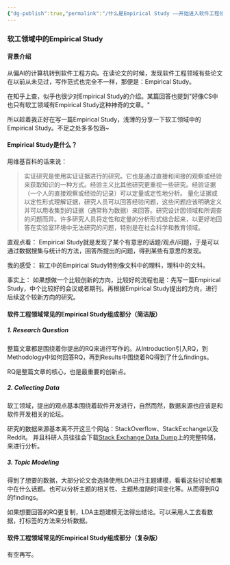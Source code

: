 ```yaml
---
{"dg-publish":true,"permalink":"/什么是Empirical Study ——开始进入软件工程领域科研的疑问/"}
---
```


### 软工领域中的Empirical Study
#### 背景介绍

从偏AI的计算机转到软件工程方向。在读论文的时候，发现软件工程领域有些论文在以前从未见过，写作范式也完全不一样，那便是：Empirical Study。

在知乎上查，似乎也很少对Empirical Study的介绍。某篇回答也提到"好像CS中也只有软工领域有Empirical Study这种神奇的文章。"

所以趁着我正好在写一篇Empirical Study，浅薄的分享一下软工领域中的Empirical Study。不足之处多多包涵~
#### Empirical Study是什么？

用维基百科的话来说：
>实证研究是使用实证证据进行的研究。它也是通过直接和间接的观察或经验来获取知识的一种方式。经验主义比其他研究更重视一些研究。经验证据（一个人的直接观察或经验的记录）可以定量或定性地分析。 量化证据或以定性形式理解证据，研究人员可以回答经验问题，这些问题应该明确定义并可以用收集到的证据（通常称为数据）来回答。研究设计因领域和所调查的问题而异。许多研究人员将定性和定量的分析形式结合起来，以更好地回答在实验室环境中无法研究的问题，特别是在社会科学和教育领域。

直观点看：
Empirical Study就是发现了某个有意思的话题/观点/问题，于是可以通过数据搜集与统计的方法，回答所提出的问题，得到某些有意思的发现。

我的感受：
软工中的Empirical Study特别像文科中的理科，理科中的文科。

事实上：
如果想做一个比较创新的方向，比较好的流程也是：先写一篇Empirical Study，中个比较好的会议或者期刊。再根据Empirical Study提出的方向，进行后续这个较新方向的研究。
#### 软件工程领域常见的Empirical Study组成部分（简洁版）
##### 1. Research Question
整篇文章都是围绕着你提出的RQ来进行写作的。从Introduction引入RQ，到Methodology中如何回答RQ，再到Results中围绕着RQ得到了什么findings。

RQ是整篇文章的核心，也是最重要的创新点。
##### 2. Collecting Data
软工领域，提出的观点基本围绕着软件开发进行，自然而然，数据来源也应该是和软件开发相关的论坛。

研究的数据来源基本离不开这三个网站：StackOverflow、StackExchange以及Reddit。
并且科研人员往往会下载[Stack Exchange Data Dump](https://archive.org/details/stackexchange)上的完整转储，来进行分析。
##### 3. Topic Modeling
得到了想要的数据，大部分论文会选择使用LDA进行主题建模，看看这些讨论都集中在什么话题。也可以分析主题的相关性、主题热度随时间变化等。从而得到RQ的findings。

如果想要回答的RQ更复制，LDA主题建模无法得出结论。可以采用人工去看数据，打标签的方法来分析数据。

#### 软件工程领域常见的Empirical Study组成部分（复杂版）

有空再写。



